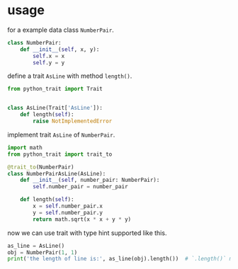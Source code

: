 # usage

for a example data class `NumberPair`.

```python
class NumberPair:
    def __init__(self, x, y):
        self.x = x
        self.y = y
```

define a trait `AsLine` with method `length()`.

```python
from python_trait import Trait


class AsLine(Trait['AsLine']):
    def length(self):
        raise NotImplementedError
```

implement trait `AsLine` of `NumberPair`.

```python
import math
from python_trait import trait_to

@trait_to(NumberPair)
class NumberPairAsLine(AsLine):
    def __init__(self, number_pair: NumberPair):
        self.number_pair = number_pair

    def length(self):
        x = self.number_pair.x
        y = self.number_pair.y
        return math.sqrt(x * x + y * y)
```

now we can use trait with type hint supported like this.

```python
as_line = AsLine()
obj = NumberPair(1, 1)
print('the length of line is:', as_line(obj).length())  # `.length()` method can be hint.
```